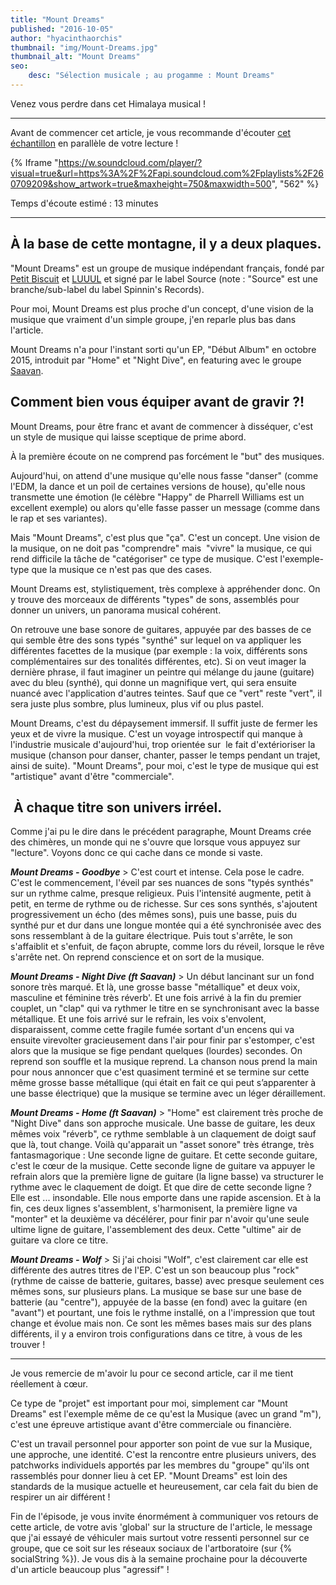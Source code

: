 ```yaml
---
title: "Mount Dreams"
published: "2016-10-05"
author: "hyacinthaorchis"
thumbnail: "img/Mount-Dreams.jpg"
thumbnail_alt: "Mount Dreams"
seo:
    desc: "Sélection musicale ; au progamme : Mount Dreams"
---
```


Venez vous perdre dans cet Himalaya musical !

* * *

Avant de commencer cet article, je vous recommande d'écouter [cet échantillon](https://soundcloud.com/bastien-robard/sets/mount-dreams) en parallèle de votre lecture !

{% Iframe "https://w.soundcloud.com/player/?visual=true&url=https%3A%2F%2Fapi.soundcloud.com%2Fplaylists%2F260709209&show_artwork=true&maxheight=750&maxwidth=500", "562" %}

Temps d'écoute estimé : 13 minutes

* * *

## À la base de cette montagne, il y a deux plaques.

"Mount Dreams" est un groupe de musique indépendant français, fondé par [Petit Biscuit](https://soundcloud.com/petitbiscuit) et [LUUUL](https://soundcloud.com/luuul) et signé par le label Source (note : "Source" est une branche/sub-label du label Spinnin's Records).

Pour moi, Mount Dreams est plus proche d'un concept, d'une vision de la musique que vraiment d'un simple groupe, j'en reparle plus bas dans l'article.

Mount Dreams n'a pour l'instant sorti qu'un EP, "Début Album" en octobre 2015, introduit par "Home" et "Night Dive", en featuring avec le groupe [Saavan](https://soundcloud.com/wearesaavan).

## Comment bien vous équiper avant de gravir ?!

Mount Dreams, pour être franc et avant de commencer à disséquer, c'est un style de musique qui laisse sceptique de prime abord.

À la première écoute on ne comprend pas forcément le "but" des musiques.

Aujourd'hui, on attend d'une musique qu'elle nous fasse "danser" (comme l'EDM, la dance et un poil de certaines versions de house), qu'elle nous transmette une émotion (le célèbre "Happy" de Pharrell Williams est un excellent exemple) ou alors qu'elle fasse passer un message (comme dans le rap et ses variantes).

Mais "Mount Dreams", c'est plus que "ça". C'est un concept. Une vision de la musique, on ne doit pas "comprendre" mais  "vivre" la musique, ce qui rend difficile la tâche de "catégoriser" ce type de musique. C'est l'exemple-type que la musique ce n'est pas que des cases.

Mount Dreams est, stylistiquement, très complexe à appréhender donc. On y trouve des morceaux de différents "types" de sons, assemblés pour donner un univers, un panorama musical cohérent.

On retrouve une base sonore de guitares, appuyée par des basses de ce qui semble être des sons typés "synthé" sur lequel on va appliquer les différentes facettes de la musique (par exemple : la voix, différents sons complémentaires sur des tonalités différentes, etc). Si on veut imager la dernière phrase, il faut imaginer un peintre qui mélange du jaune (guitare) avec du bleu (synthé), qui donne un magnifique vert, qui sera ensuite nuancé avec l'application d'autres teintes. Sauf que ce "vert" reste "vert", il sera juste plus sombre, plus lumineux, plus vif ou plus pastel.

Mount Dreams, c'est du dépaysement immersif. Il suffit juste de fermer les yeux et de vivre la musique. C'est un voyage introspectif qui manque à l'industrie musicale d'aujourd'hui, trop orientée sur  le fait d'extérioriser la musique (chanson pour danser, chanter, passer le temps pendant un trajet, ainsi de suite). "Mount Dreams", pour moi, c'est le type de musique qui est "artistique" avant d'être "commerciale".

##  À chaque titre son univers irréel.

Comme j'ai pu le dire dans le précédent paragraphe, Mount Dreams crée des chimères, un monde qui ne s'ouvre que lorsque vous appuyez sur "lecture". Voyons donc ce qui cache dans ce monde si vaste.

**_Mount Dreams - Goodbye_** > C'est court et intense. Cela pose le cadre. C'est le commencement, l'éveil par ses nuances de sons "typés synthés" sur un rythme calme, presque religieux. Puis l'intensité augmente, petit à petit, en terme de rythme ou de richesse. Sur ces sons synthés, s'ajoutent progressivement un écho (des mêmes sons), puis une basse, puis du synthé pur et dur dans une longue montée qui a été synchronisée avec des sons ressemblant à de la guitare électrique. Puis tout s'arrête, le son s'affaiblit et s'enfuit, de façon abrupte, comme lors du réveil, lorsque le rêve s'arrête net. On reprend conscience et on sort de la musique.

_**Mount Dreams - Night Dive (ft Saavan)**_ > Un début lancinant sur un fond sonore très marqué. Et là, une grosse basse "métallique" et deux voix, masculine et féminine très réverb'. Et une fois arrivé à la fin du premier couplet, un "clap" qui va rythmer le titre en se synchronisant avec la basse métallique. Et une fois arrivé sur le refrain, les voix s'envolent, disparaissent, comme cette fragile fumée sortant d'un encens qui va ensuite virevolter gracieusement dans l'air pour finir par s'estomper, c'est alors que la musique se fige pendant quelques (lourdes) secondes. On reprend son souffle et la musique reprend. La chanson nous prend la main pour nous annoncer que c'est quasiment terminé et se termine sur cette même grosse basse métallique (qui était en fait ce qui peut s’apparenter à une basse électrique) que la musique se termine avec un léger déraillement.

_**Mount Dreams - Home (ft Saavan)**_ > "Home" est clairement très proche de "Night Dive" dans son approche musicale. Une basse de guitare, les deux mêmes voix "réverb", ce rythme semblable à un claquement de doigt sauf que là, tout change. Voilà qu'apparait un "asset sonore" très étrange, très fantasmagorique : Une seconde ligne de guitare. Et cette seconde guitare, c'est le cœur de la musique. Cette seconde ligne de guitare va appuyer le refrain alors que la première ligne de guitare (la ligne basse) va structurer le rythme avec le claquement de doigt. Et que dire de cette seconde ligne ? Elle est ... insondable. Elle nous emporte dans une rapide ascension. Et à la fin, ces deux lignes s'assemblent, s'harmonisent, la première ligne va "monter" et la deuxième va décélérer, pour finir par n'avoir qu'une seule ultime ligne de guitare, l'assemblement des deux. Cette "ultime" air de guitare va clore ce titre.

_**Mount Dreams - Wolf**_ > Si j'ai choisi "Wolf", c'est clairement car elle est différente des autres titres de l'EP. C'est un son beaucoup plus "rock" (rythme de caisse de batterie, guitares, basse) avec presque seulement ces mêmes sons, sur plusieurs plans. La musique se base sur une base de batterie (au "centre"), appuyée de la basse (en fond) avec la guitare (en "avant") et pourtant, une fois le rythme installé, on a l'impression que tout change et évolue mais non. Ce sont les mêmes bases mais sur des plans différents, il y a environ trois configurations dans ce titre, à vous de les trouver !

* * *

Je vous remercie de m'avoir lu pour ce second article, car il me tient réellement à cœur.

Ce type de "projet" est important pour moi, simplement car "Mount Dreams" est l'exemple même de ce qu'est la Musique (avec un grand "m"), c'est une épreuve artistique avant d'être commerciale ou financière.

C'est un travail personnel pour apporter son point de vue sur la Musique, une approche, une identité. C'est la rencontre entre plusieurs univers, des patchworks individuels apportés par les membres du "groupe" qu'ils ont rassemblés pour donner lieu à cet EP. "Mount Dreams" est loin des standards de la musique actuelle et heureusement, car cela fait du bien de respirer un air différent !

Fin de l'épisode, je vous invite énormément à communiquer vos retours de cette article, de votre avis 'global' sur la structure de l'article, le message que j'ai essayé de véhiculer mais surtout votre ressenti personnel sur ce groupe, que ce soit sur les réseaux sociaux de l'artboratoire (sur {% socialString %}). Je vous dis à la semaine prochaine pour la découverte d'un article beaucoup plus "agressif" !
